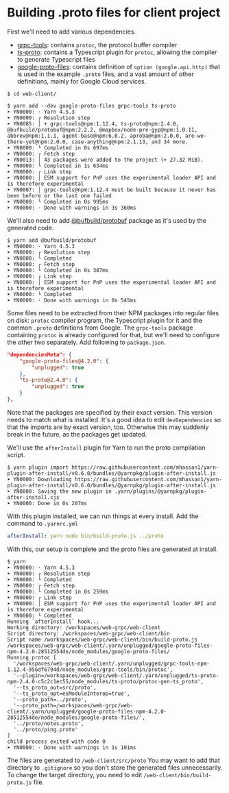 # Building .proto files for client project

First we'll need to add various dependencies.

* [grpc-tools](https://www.npmjs.com/package/grpc-tools): contains `protoc`, the protocol buffer
  compiler
* [ts-proto](https://www.npmjs.com/package/ts-proto): contains a Typescript plugin for `protoc`,
  allowing the compiler to generate Typescript files
* [google-proto-files](https://www.npmjs.com/package/google-proto-files): contains definition of
  `option (google.api.http)` that is used in the example `.proto` files, and a vast amount of other
  definitions, mainly for Google Cloud services.

```
$ cd web-client/

$ yarn add --dev google-proto-files grpc-tools ts-proto
➤ YN0000: · Yarn 4.5.3
➤ YN0000: ┌ Resolution step
➤ YN0085: │ + grpc-tools@npm:1.12.4, ts-proto@npm:2.4.0, @bufbuild/protobuf@npm:2.2.2, @mapbox/node-pre-gyp@npm:1.0.11, abbrev@npm:1.1.1, agent-base@npm:6.0.2, aproba@npm:2.0.0, are-we-there-yet@npm:2.0.0, case-anything@npm:2.1.13, and 34 more.
➤ YN0000: └ Completed in 0s 697ms
➤ YN0000: ┌ Fetch step
➤ YN0013: │ 43 packages were added to the project (+ 27.32 MiB).
➤ YN0000: └ Completed in 1s 634ms
➤ YN0000: ┌ Link step
➤ YN0000: │ ESM support for PnP uses the experimental loader API and is therefore experimental
➤ YN0007: │ grpc-tools@npm:1.12.4 must be built because it never has been before or the last one failed
➤ YN0000: └ Completed in 0s 995ms
➤ YN0000: · Done with warnings in 3s 360ms
```

We'll also need to add [@bufbuild/protobuf](https://www.npmjs.com/package/@bufbuild/protobuf)
package as it's used by the generated code.

```
$ yarn add @bufbuild/protobuf
➤ YN0000: · Yarn 4.5.3
➤ YN0000: ┌ Resolution step
➤ YN0000: └ Completed
➤ YN0000: ┌ Fetch step
➤ YN0000: └ Completed in 0s 387ms
➤ YN0000: ┌ Link step
➤ YN0000: │ ESM support for PnP uses the experimental loader API and is therefore experimental
➤ YN0000: └ Completed
➤ YN0000: · Done with warnings in 0s 545ms
```

Some files need to be extracted from their NPM packages into regular files on disk: `protoc`
compiler program, the Typescript plugin for it and the common `.proto` definitions from
Google. The `grpc-tools` package containing `protoc` is already configured for that, but we'll need
to configure the other two separately. Add following to `package.json`.

```json
"dependenciesMeta": {
    "google-proto-files@4.2.0": {
        "unplugged": true
    },
    "ts-proto@2.4.0": {
        "unplugged": true
    }
},
```

Note that the packages are specified by their exact version. This version needs to match what is
installed. It's a good idea to edit `devDependencies` so that the imports are by exact version, too.
Otherwise this may suddenly break in the future, as the packages get updated.

We'll use the `afterInstall` plugin for Yarn to run the proto compilation script.

```
$ yarn plugin import https://raw.githubusercontent.com/mhassan1/yarn-plugin-after-install/v0.6.0/bundles/@yarnpkg/plugin-after-install.js
➤ YN0000: Downloading https://raw.githubusercontent.com/mhassan1/yarn-plugin-after-install/v0.6.0/bundles/@yarnpkg/plugin-after-install.js
➤ YN0000: Saving the new plugin in .yarn/plugins/@yarnpkg/plugin-after-install.cjs
➤ YN0000: Done in 0s 207ms
```

With this plugin installed, we can run things at every install. Add the command to `.yarnrc.yml`

```yml
afterInstall: yarn node bin/build-proto.js ../proto
```

With this, our setup is complete and the proto files are generated at install.

```
$ yarn
➤ YN0000: · Yarn 4.5.3
➤ YN0000: ┌ Resolution step
➤ YN0000: └ Completed
➤ YN0000: ┌ Fetch step
➤ YN0000: └ Completed in 0s 259ms
➤ YN0000: ┌ Link step
➤ YN0000: │ ESM support for PnP uses the experimental loader API and is therefore experimental
➤ YN0000: └ Completed
Running `afterInstall` hook...
Working directory: /workspaces/web-grpc/web-client
Script directory: /workspaces/web-grpc/web-client/bin
Script name /workspaces/web-grpc/web-client/bin/build-proto.js
/workspaces/web-grpc/web-client/.yarn/unplugged/google-proto-files-npm-4.2.0-28512554de/node_modules/google-proto-files/
Running protoc [
  '/workspaces/web-grpc/web-client/.yarn/unplugged/grpc-tools-npm-1.12.4-956df6794d/node_modules/grpc-tools/bin/protoc',
  '--plugin=/workspaces/web-grpc/web-client/.yarn/unplugged/ts-proto-npm-2.4.0-c5c2c1ec55/node_modules/ts-proto/protoc-gen-ts_proto',
  '--ts_proto_out=src/proto',
  '--ts_proto_opt=esModuleInterop=true',
  '--proto_path=../proto',
  '--proto_path=/workspaces/web-grpc/web-client/.yarn/unplugged/google-proto-files-npm-4.2.0-28512554de/node_modules/google-proto-files/',
  '../proto/notes.proto',
  '../proto/ping.proto'
]
child process exited with code 0
➤ YN0000: · Done with warnings in 1s 101ms
```

The files are generated to `/web-client/src/proto` You may want to add that directory to
`.gitignore` so you don't store the generated files unnecessarily. To change the target directory,
you need to edit `/web-client/bin/build-proto.js` file.
